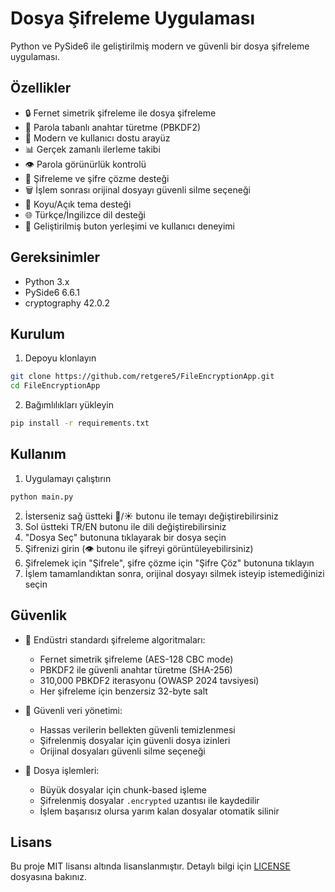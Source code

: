 # Dosya Şifreleme Uygulaması

Python ve PySide6 ile geliştirilmiş modern ve güvenli bir dosya şifreleme uygulaması.

## Özellikler

- 🔒 Fernet simetrik şifreleme ile dosya şifreleme
- 🔑 Parola tabanlı anahtar türetme (PBKDF2)
- 🎨 Modern ve kullanıcı dostu arayüz
- 📊 Gerçek zamanlı ilerleme takibi
- 👁 Parola görünürlük kontrolü
- 🔄 Şifreleme ve şifre çözme desteği
- 🗑️ İşlem sonrası orijinal dosyayı güvenli silme seçeneği
- 🌙 Koyu/Açık tema desteği
- 🌐 Türkçe/İngilizce dil desteği
- 🎯 Geliştirilmiş buton yerleşimi ve kullanıcı deneyimi

## Gereksinimler

- Python 3.x
- PySide6 6.6.1
- cryptography 42.0.2

## Kurulum

1. Depoyu klonlayın
```bash
git clone https://github.com/retgere5/FileEncryptionApp.git
cd FileEncryptionApp
```

2. Bağımlılıkları yükleyin
```bash
pip install -r requirements.txt
```

## Kullanım

1. Uygulamayı çalıştırın
```bash
python main.py
```

2. İsterseniz sağ üstteki 🌙/☀️ butonu ile temayı değiştirebilirsiniz
3. Sol üstteki TR/EN butonu ile dili değiştirebilirsiniz
4. "Dosya Seç" butonuna tıklayarak bir dosya seçin
5. Şifrenizi girin (👁 butonu ile şifreyi görüntüleyebilirsiniz)
6. Şifrelemek için "Şifrele", şifre çözme için "Şifre Çöz" butonuna tıklayın
7. İşlem tamamlandıktan sonra, orijinal dosyayı silmek isteyip istemediğinizi seçin

## Güvenlik

- 🔐 Endüstri standardı şifreleme algoritmaları:
  - Fernet simetrik şifreleme (AES-128 CBC mode)
  - PBKDF2 ile güvenli anahtar türetme (SHA-256)
  - 310,000 PBKDF2 iterasyonu (OWASP 2024 tavsiyesi)
  - Her şifreleme için benzersiz 32-byte salt
  
- 🧹 Güvenli veri yönetimi:
  - Hassas verilerin bellekten güvenli temizlenmesi
  - Şifrelenmiş dosyalar için güvenli dosya izinleri
  - Orijinal dosyaları güvenli silme seçeneği

- 📁 Dosya işlemleri:
  - Büyük dosyalar için chunk-based işleme
  - Şifrelenmiş dosyalar `.encrypted` uzantısı ile kaydedilir
  - İşlem başarısız olursa yarım kalan dosyalar otomatik silinir

## Lisans

Bu proje MIT lisansı altında lisanslanmıştır. Detaylı bilgi için [LICENSE](LICENSE) dosyasına bakınız. 